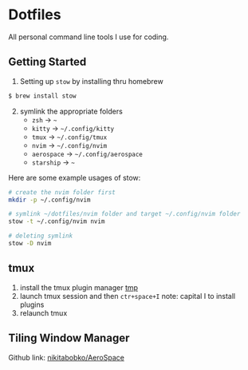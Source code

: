 # Dotfiles

All personal command line tools I use for coding.

## Getting Started

1. Setting up `stow` by installing thru homebrew

```bash
$ brew install stow
```

2. symlink the appropriate folders
    - `zsh` -> `~`
    - `kitty` -> `~/.config/kitty`
    - `tmux` -> `~/.config/tmux`
    - `nvim` -> `~/.config/nvim`
    - `aerospace` -> `~/.config/aerospace`
    - `starship` -> `~`

Here are some example usages of stow:

```bash
# create the nvim folder first
mkdir -p ~/.config/nvim

# symlink ~/dotfiles/nvim folder and target ~/.config/nvim folder
stow -t ~/.config/nvim nvim

# deleting symlink
stow -D nvim
```

## tmux

1. install the tmux plugin manager [tmp]()
2. launch tmux session and then `ctr+space+I` note: capital I to install plugins
3. relaunch tmux


## Tiling Window Manager

Github link: [nikitabobko/AeroSpace](https://github.com/nikitabobko/AeroSpace)




